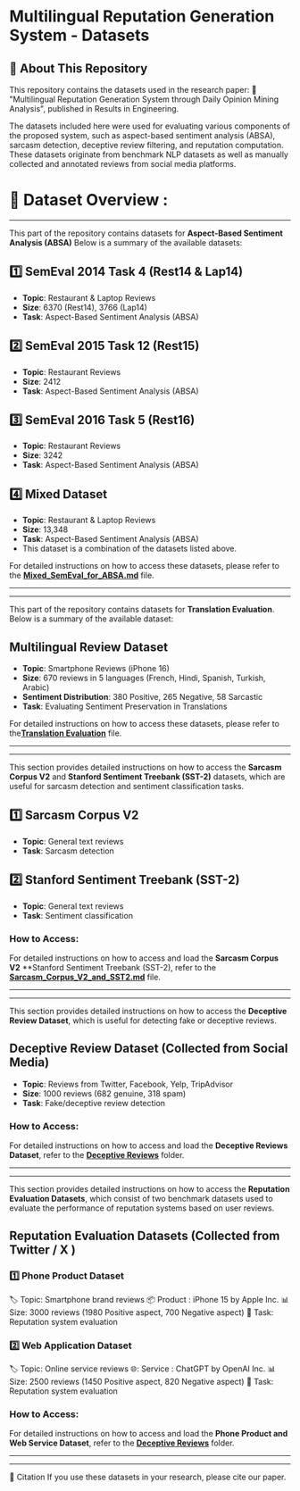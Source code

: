 # Multilingual Reputation Generation System - Datasets

## 📌 About This Repository

This repository contains the datasets used in the research paper:
📄 "Multilingual Reputation Generation System through Daily Opinion Mining Analysis", published in Results in Engineering.

The datasets included here were used for evaluating various components of the proposed system, such as aspect-based sentiment analysis (ABSA), sarcasm detection, deceptive review filtering, and reputation computation. These datasets originate from benchmark NLP datasets as well as manually collected and annotated reviews from social media platforms.

# 📂 Dataset Overview :

---

This part of the repository contains datasets for **Aspect-Based Sentiment Analysis (ABSA)** Below is a summary of the available datasets:

## 1️⃣ **SemEval 2014 Task 4 (Rest14 & Lap14)**  
- **Topic**: Restaurant & Laptop Reviews  
- **Size**: 6370 (Rest14), 3766 (Lap14)  
- **Task**: Aspect-Based Sentiment Analysis (ABSA)

## 2️⃣ **SemEval 2015 Task 12 (Rest15)**  
- **Topic**: Restaurant Reviews  
- **Size**: 2412  
- **Task**: Aspect-Based Sentiment Analysis (ABSA)

## 3️⃣ **SemEval 2016 Task 5 (Rest16)**  
- **Topic**: Restaurant Reviews  
- **Size**: 3242  
- **Task**: Aspect-Based Sentiment Analysis (ABSA)

## 4️⃣ **Mixed Dataset**  
- **Topic**: Restaurant & Laptop Reviews  
- **Size**: 13,348  
- **Task**: Aspect-Based Sentiment Analysis (ABSA)  
- This dataset is a combination of the datasets listed above.


For detailed instructions on how to access these datasets, please refer to the [**Mixed_SemEval_for_ABSA.md**](Mixed_SemEval_for_ABSA.md) file.


---
---

This part of the repository contains datasets for **Translation Evaluation**. Below is a summary of the available dataset:

## Multilingual Review Dataset  
- **Topic**: Smartphone Reviews (iPhone 16)  
- **Size**: 670 reviews in 5 languages (French, Hindi, Spanish, Turkish, Arabic)  
- **Sentiment Distribution**: 380 Positive, 265 Negative, 58 Sarcastic  
- **Task**: Evaluating Sentiment Preservation in Translations


For detailed instructions on how to access these datasets, please refer to the[**Translation Evaluation**](./Translation%20Evaluation) file.

---
---

This section provides detailed instructions on how to access the **Sarcasm Corpus V2** and **Stanford Sentiment Treebank (SST-2)** datasets, which are useful for sarcasm detection and sentiment classification tasks.

##  1️⃣ **Sarcasm Corpus V2**

- **Topic**: General text reviews  
- **Task**: Sarcasm detection


## 2️⃣ **Stanford Sentiment Treebank (SST-2)**

- **Topic**: General text reviews  
- **Task**: Sentiment classification

### How to Access:
For detailed instructions on how to access and load the **Sarcasm Corpus V2** **Stanford Sentiment Treebank (SST-2), refer to the [**Sarcasm_Corpus_V2_and_SST2.md**](Sarcasm_Corpus_V2_and_SST2.md) file.

---
---

This section provides detailed instructions on how to access the **Deceptive Review Dataset**, which is useful for detecting fake or deceptive reviews.

## **Deceptive Review Dataset (Collected from Social Media)**

- **Topic**: Reviews from Twitter, Facebook, Yelp, TripAdvisor  
- **Size**: 1000 reviews (682 genuine, 318 spam)  
- **Task**: Fake/deceptive review detection

### How to Access:
For detailed instructions on how to access and load the **Deceptive Reviews Dataset**, refer to the [**Deceptive Reviews**](./Deceptive_reviews) folder.

---
---
This section provides detailed instructions on how to access the **Reputation Evaluation Datasets**, which consist of two benchmark datasets used to evaluate the performance of reputation systems based on user reviews.

## **Reputation Evaluation Datasets (Collected from Twitter / X )**

### 1️⃣ Phone Product Dataset

🏷️ Topic: Smartphone brand reviews
📦 Product : iPhone 15 by Apple Inc.
📊 Size: 3000 reviews (1980 Positive aspect, 700 Negative aspect)
🎯 Task: Reputation system evaluation

### 2️⃣ Web Application Dataset

🏷️ Topic: Online service reviews
🌐: Service : ChatGPT by OpenAI Inc.
📊 Size: 2500 reviews (1450 Positive aspect, 820 Negative aspect)
🎯 Task: Reputation system evaluation

### How to Access:
For detailed instructions on how to access and load the **Phone Product and Web Service Dataset**, refer to the [**Deceptive Reviews**](./Deceptive_reviews) folder.

------------------------------------------------------------
------------------------------------------------------------

📜 Citation
If you use these datasets in your research, please cite our paper.

